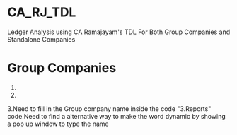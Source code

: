 # CA_RJ_TDL
Ledger Analysis using CA Ramajayam's TDL
For Both Group Companies and Standalone Companies

# Group Companies
  1.
  2.
  3.Need to fill in the Group company name inside the code "3.Reports" code.Need to find a alternative way to make the word dynamic by showing a pop up window to type the name
